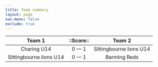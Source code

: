 ```yaml
---
title: Team summary
layout: page
nav-menu: false
exclude: true
---
```




|         Team 1          |  ::Score::  |         Team 2          |
|:-----------------------:|:-----------:|:-----------------------:|
|       Charing U14       | 0 &mdash; 1 | Sittingbourne lions U14 |
| Sittingbourne lions U14 | 0 &mdash; 1 |      Barming Reds       |

 <br /><br /><br />